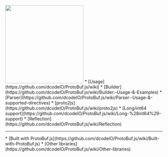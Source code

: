 <img src="https://raw.github.com/dcodeIO/ProtoBuf.js/master/ProtoBuf.png" width="250">
* [Usage](https://github.com/dcodeIO/ProtoBuf.js/wiki)
* [Builder](https://github.com/dcodeIO/ProtoBuf.js/wiki/Builder:-Usage-&-Examples)
* [Parser](https://github.com/dcodeIO/ProtoBuf.js/wiki/Parser:-Usage-&-supported-directives)
* [proto2js](https://github.com/dcodeIO/ProtoBuf.js/wiki/proto2js)
* [Long/int64 support](https://github.com/dcodeIO/ProtoBuf.js/wiki/Long-%28int64%29-support)
* [Reflection](https://github.com/dcodeIO/ProtoBuf.js/wiki/Reflection)
<hr />
* [Built with ProtoBuf.js](https://github.com/dcodeIO/ProtoBuf.js/wiki/Built-with-ProtoBuf.js)
* [Other libraries](https://github.com/dcodeIO/ProtoBuf.js/wiki/Other-libraries)